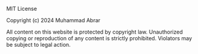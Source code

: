 MIT License

Copyright (c) 2024 Muhammad Abrar

All content on this website is protected by copyright law. Unauthorized copying or reproduction of any content is strictly prohibited. Violators may be subject to legal action.

